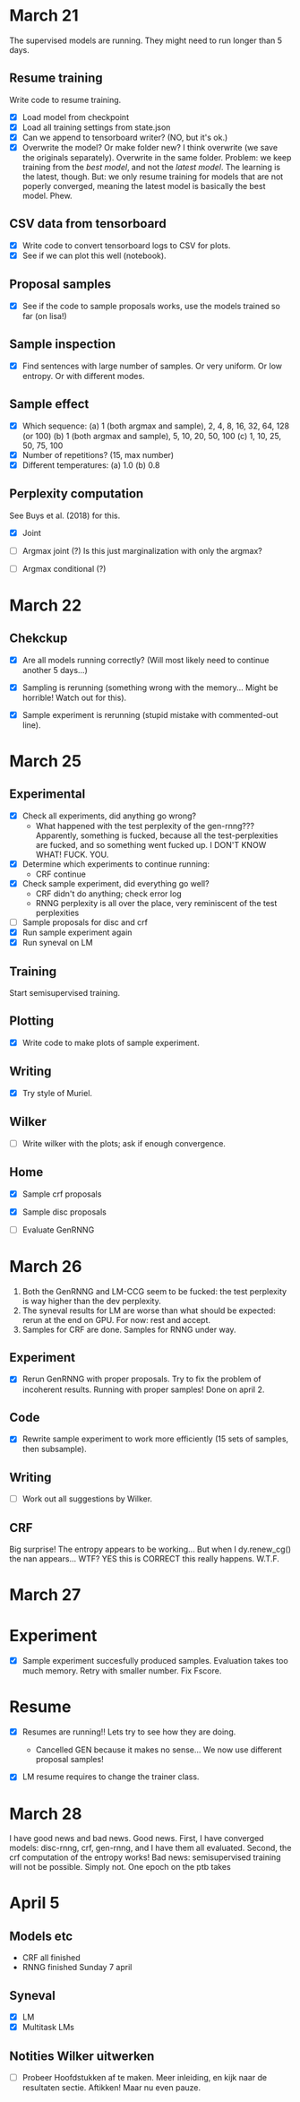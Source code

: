# March 21
The supervised models are running. They might need to run longer than 5 days.

## Resume training
Write code to resume training.
- [X] Load model from checkpoint
- [X] Load all training settings from state.json
- [X] Can we append to tensorboard writer? (NO, but it's ok.)
- [X] Overwrite the model? Or make folder new? I think overwrite (we save the originals separately). Overwrite in the same folder.
Problem: we keep training from the *best model*, and not the *latest model*. The learning is the latest, though. But: we only resume training for models that are not poperly converged, meaning the latest model is basically the best model. Phew.

## CSV data from tensorboard
- [X] Write code to convert tensorboard logs to CSV for plots.
- [X] See if we can plot this well (notebook).

## Proposal samples
- [X] See if the code to sample proposals works, use the models trained so far (on lisa!)

## Sample inspection
- [X] Find sentences with large number of samples. Or very uniform. Or low entropy. Or with different modes.

## Sample effect
- [X] Which sequence:
  (a) 1 (both argmax and sample), 2, 4, 8, 16, 32, 64, 128 (or 100)
  (b) 1 (both argmax and sample), 5, 10, 20, 50, 100
  (c) 1, 10, 25, 50, 75, 100
- [X] Number of repetitions? (15, max number)
- [X] Different temperatures:
  (a) 1.0
  (b) 0.8  

## Perplexity computation
See Buys et al. (2018) for this.
- [X] Joint
- [ ] Argmax joint (?) Is this just marginalization with only the argmax?
- [ ] Argmax conditional (?)


# March 22
## Chekckup
- [X] Are all models running correctly? (Will most likely need to continue another 5 days...)
- [X] Sampling is rerunning (something wrong with the memory... Might be horrible! Watch out for this).
- [X] Sample experiment is rerunning (stupid mistake with commented-out line).


# March 25

## Experimental
- [X] Check all experiments, did anything go wrong?
    - What happened with the test perplexity of the gen-rnng??? Apparently, something is fucked, because
  all the test-perplexities are fucked, and so something went fucked up. I DON'T KNOW WHAT! FUCK. YOU.
- [X] Determine which experiments to continue running:
    - CRF continue
- [X] Check sample experiment, did everything go well?
    - CRF didn't do anything; check error log
    - RNNG perplexity is all over the place, very reminiscent of the test perplexities
- [ ] Sample proposals for disc and crf
- [X] Run sample experiment again
- [X] Run syneval on LM

## Training
Start semisupervised training.

## Plotting
- [X] Write code to make plots of sample experiment.

## Writing
- [X] Try style of Muriel.

## Wilker
- [ ] Write wilker with the plots; ask if enough convergence.

## Home
- [X] Sample crf proposals
- [X] Sample disc proposals
- [ ] Evaluate GenRNNG


# March 26
1. Both the GenRNNG and LM-CCG seem to be fucked: the test perplexity is way higher than the dev perplexity.
2. The syneval results for LM are worse than what should be expected: rerun at the end on GPU. For now: rest and accept.
3. Samples for CRF are done. Samples for RNNG under way.

## Experiment
- [X] Rerun GenRNNG with proper proposals. Try to fix the problem of incoherent results. Running with proper samples! Done on april 2.

## Code
- [X] Rewrite sample experiment to work more efficiently (15 sets of samples, then subsample).

## Writing
- [ ] Work out all suggestions by Wilker.

## CRF
Big surprise! The entropy appears to be working... But when I dy.renew_cg() the nan appears... WTF? YES this is CORRECT this really happens. W.T.F.


# March 27

# Experiment
- [X] Sample experiment succesfully produced samples. Evaluation takes too much memory. Retry with smaller number. Fix Fscore.

# Resume
- [X] Resumes are running!! Lets try to see how they are doing.
  - Cancelled GEN because it makes no sense... We now use different proposal samples!
- [X] LM resume requires to change the trainer class.


# March 28
I have good news and bad news. Good news. First, I have converged models: disc-rnng, crf, gen-rnng, and I have them all evaluated. Second, the crf computation of the entropy works! Bad news: semisupervised training will not be possible. Simply not. One epoch on the ptb takes


# April 5
## Models etc
  - CRF all finished
  - RNNG finished Sunday 7 april

## Syneval
- [X] LM
- [X] Multitask LMs

## Notities Wilker uitwerken
- [ ] Probeer Hoofdstukken af te maken. Meer inleiding, en kijk naar de resultaten sectie. Aftikken! Maar nu even pauze.

